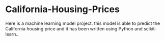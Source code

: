 # California-Housing-Prices
Here is a machine learning model project. this model is able to predict the California housing price and it has been written using Python and scikit-learn..
